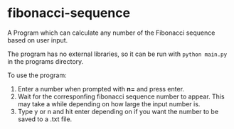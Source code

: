 # fibonacci-sequence
A Program which can calculate any number of the Fibonacci sequence based on user input.

The program has no external libraries, so it can be run with `python main.py` in the programs directory.

To use the program:
1. Enter a number when prompted with **n=** and press enter.
2. Wait for the corresponfing fibonacci sequence number to appear. This may take a while depending on how large the input number is.
3. Type y or n and hit enter depending on if you want the number to be saved to a .txt file.
